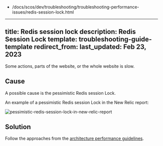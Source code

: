   - /docs/scos/dev/troubleshooting/troubleshooting-performance-issues/redis-session-lock.html
---
title: Redis session lock
description: Redis Session Lock
template: troubleshooting-guide-template
redirect_from:
last_updated: Feb 23, 2023
---

Some actions, parts of the website, or the whole website is slow.

## Cause

A possible cause is the pessimistic Redis session Lock.

An example of a pessimistic Redis session Lock in the New Relic report:

![pessimistic-redis-session-lock-in-new-relic-report](https://spryker.s3.eu-central-1.amazonaws.com/docs/scos/dev/troubleshooting/troubleshooting-performance-issues/redis-session-lock/pessimistic-redis-session-lock-in-new-relic-report.png)

## Solution

Follow the approaches from the [architecture performance guidelines](/docs/dg/dev/guidelines/performance-guidelines/architecture-performance-guidelines.html#optimistic-vs-pessimistic-locking).

